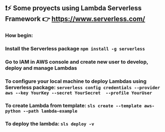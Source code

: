 
## :exclamation::zap: Some proyects using Lambda Serverless Framework :point_right: https://www.serverless.com/

### How begin:

### Install the Serverless package `npm install -g serverless` 
### Go to IAM in AWS console and create new user to develop, deploy and manage Lambdas
### To configure your local machine to deploy Lambdas using Serverless package: `serverless config credentials --provider aws --key YourKey --secret YourSecret  --profile YourUser`
### To create Lambda from template: `sls create --template aws-python --path lambda-example`
### To deploy the lambda: `sls deploy -v`
